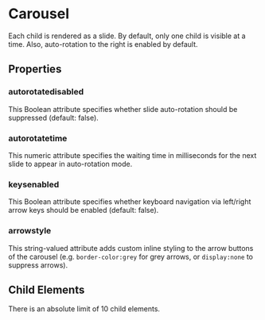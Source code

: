 # Carousel

Each child is rendered as a slide. By default, only one child is visible at a time. Also,
auto-rotation to the right is enabled by default.

## Properties

### autorotatedisabled

This Boolean attribute specifies whether slide auto-rotation should be suppressed (default: false).

### autorotatetime

This numeric attribute specifies the waiting time in milliseconds for the next slide to appear in auto-rotation mode.

### keysenabled

This Boolean attribute specifies whether keyboard navigation via left/right arrow keys should be enabled (default: false).

### arrowstyle

This string-valued attribute adds custom inline styling to the arrow buttons of the carousel
(e.g. `border-color:grey` for grey arrows, or `display:none` to suppress arrows).

## Child Elements

There is an absolute limit of 10 child elements.
